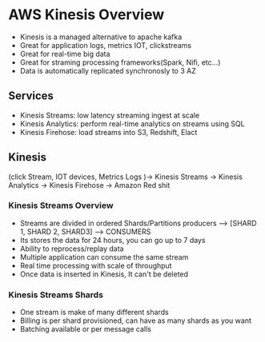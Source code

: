 # AWS Kinesis Overview

* Kinesis is a managed alternative to apache kafka
* Great for application logs, metrics IOT, clickstreams
* Great for real-time big data
* Great for straming processing frameworks(Spark, Nifi, etc...)
* Data is automatically replicated synchronosly to 3 AZ
  
## Services
* Kinesis Streams: low latency streaming ingest at scale
* Kinesis Analytics: perform real-time analytics on streams using SQL
* Kinesis Firehose: load streams into S3, Redshift, Elact

## Kinesis 

(click Stream,
IOT devices,
Metrics Logs )-> 
Kinesis Streams -> 
Kinesis Analytics -> 
Kinesis Firehose -> Amazon Red shit


### Kinesis Streams Overview

* Streams are divided in ordered Shards/Partitions
 producers --> [SHARD 1, SHARD 2, SHARD3] --> CONSUMERS
* Its stores the data for 24 hours, you can go up to 7 days
* Ability to reprocess/replay data
* Multiple application can consume the same stream 
* Real time processing with scale of throughput
* Once data is inserted in Kinesis, It can't be deleted 

### Kinesis Streams Shards
* One stream is make of many different shards
* Billing is per shard provisioned, can have as many shards as you want
* Batching available or per message calls



  
  

